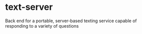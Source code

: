 # text-server
Back end for a portable, server-based texting service capable of responding to a variety of questions
